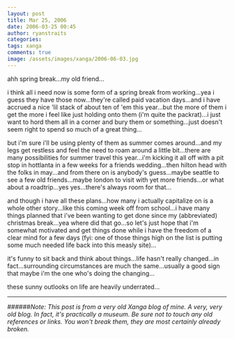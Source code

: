 ```yaml
---
layout: post
title: Mar 25, 2006
date: 2006-03-25 00:45
author: ryanstraits
categories:
tags: xanga
comments: true
image: /assets/images/xanga/2006-06-03.jpg
---
```


ahh spring break...my old friend...

<!-- break -->

i think all i need now is some form of a spring break from working...yea i guess they have those now...they're called paid vacation days...and i have accrued a nice 'lil stack of about ten of 'em this year...but the more of them i get the more i feel like just holding onto them (i'm quite the packrat)...i just want to hord them all in a corner and bury them or something...just doesn't seem right to spend so much of a great thing...

but i'm sure i'll be using plenty of them as summer comes around...and my legs get restless and feel the need to roam around a little bit...there are many possibilities for summer travel this year...i'm kicking it all off with a pit stop in hottlanta in a few weeks for a friends wedding...then hilton head with the folks in may...and from there on is anybody's guess...maybe seattle to see a few old friends...maybe london to visit with yet more friends...or what about a roadtrip...yes yes...there's always room for that...

and though i have all these plans...how many i actually capitalize on is a whole other story...like this coming week off from school...i have many things planned that i've been wanting to get done since my (abbreviated) christmas break...yea where did that go...so let's just hope that i'm somewhat motivated and get things done while i have the freedom of a clear mind for a few days (fyi: one of those things high on the list is putting some much needed life back into this measly site)...

it's funny to sit back and think about things...life hasn't really changed...in fact...surrounding circumstances are much the same...usually a good sign that maybe i'm the one who's doing the changing...

these sunny outlooks on life are heavily underrated...

---

######*Note: This post is from a very old Xanga blog of mine. A very, very old blog. In fact, it's practically a museum. Be sure not to touch any old references or links. You won't break them, they are most certainly already broken.*
